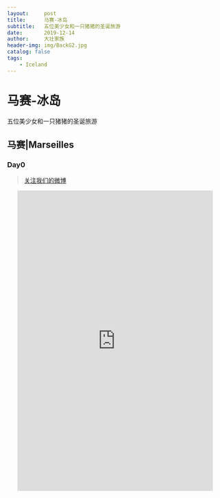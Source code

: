 ```yaml
---
layout:     post
title:      马赛-冰岛
subtitle:   五位美少女和一只猪猪的圣诞旅游
date:       2019-12-14
author:     大壮家族
header-img: img/BackG2.jpg
catalog: false
tags:
    - Iceland
---
```


# 马赛-冰岛
五位美少女和一只猪猪的圣诞旅游

## 马赛|Marseilles
### Day0



>[关注我们的微博](https://www.weibo.com/u/5896108037)
<div id="weibo" class="panel">  
    <ul class="panel_body">  
        <iframe id="weibo" style="width:95%; height:700px;" frameborder="0" scrolling="no" src="https://www.weibo.com/u/5896108037?from=myfollow_all&is_all=1"></iframe>  
    </ul>  
</div>


